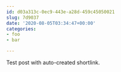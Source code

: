 ```yaml
---
id: d03a313c-0ec9-443e-a28d-459c45050021
slug: 7d9037
date: '2020-08-05T03:34:47+00:00'
categories:
- foo
- bar

---
```


Test post with auto-created shortlink.

